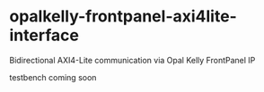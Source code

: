 # opalkelly-frontpanel-axi4lite-interface
 Bidirectional AXI4-Lite communication via Opal Kelly FrontPanel IP

testbench coming soon
